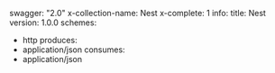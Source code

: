 swagger: "2.0"
x-collection-name: Nest
x-complete: 1
info:
  title: Nest
  version: 1.0.0
schemes:
- http
produces:
- application/json
consumes:
- application/json